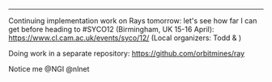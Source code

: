 

---

Continuing implementation work on Rays tomorrow: let's see how far I can get before heading to #SYCO12 (Birmingham, UK 15-16 April): https://www.cl.cam.ac.uk/events/syco/12/ (Local organizers: Todd & )

Doing work in a separate repository: https://github.com/orbitmines/ray

Notice me @NGI @nlnet
